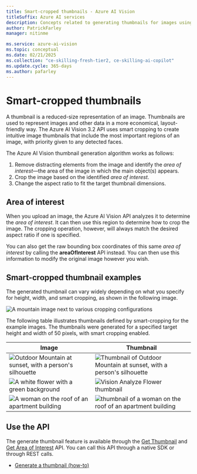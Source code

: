 ```yaml
---
title: Smart-cropped thumbnails - Azure AI Vision
titleSuffix: Azure AI services
description: Concepts related to generating thumbnails for images using the Azure AI Vision API.
author: PatrickFarley
manager: nitinme

ms.service: azure-ai-vision
ms.topic: conceptual
ms.date: 02/21/2025
ms.collection: "ce-skilling-fresh-tier2, ce-skilling-ai-copilot"
ms.update.cycle: 365-days
ms.author: pafarley
---
```


# Smart-cropped thumbnails

A thumbnail is a reduced-size representation of an image. Thumbnails are used to represent images and other data in a more economical, layout-friendly way. The Azure AI Vision 3.2 API uses smart cropping to create intuitive image thumbnails that include the most important regions of an image, with priority given to any detected faces.

The Azure AI Vision thumbnail generation algorithm works as follows:

1. Remove distracting elements from the image and identify the _area of interest_&mdash;the area of the image in which the main object(s) appears.
1. Crop the image based on the identified _area of interest_.
1. Change the aspect ratio to fit the target thumbnail dimensions.

## Area of interest

When you upload an image, the Azure AI Vision API analyzes it to determine the *area of interest*. It can then use this region to determine how to crop the image. The cropping operation, however, will always match the desired aspect ratio if one is specified.

You can also get the raw bounding box coordinates of this same *area of interest* by calling the **areaOfInterest** API instead. You can then use this information to modify the original image however you wish.

## Smart-cropped thumbnail examples

The generated thumbnail can vary widely depending on what you specify for height, width, and smart cropping, as shown in the following image.

![A mountain image next to various cropping configurations](./Images/thumbnail-demo.png)

The following table illustrates thumbnails defined by smart-cropping for the example images. The thumbnails were generated for a specified target height and width of 50 pixels, with smart cropping enabled.

| Image | Thumbnail |
|-------|-----------|
|![Outdoor Mountain at sunset, with a person's silhouette](./Images/mountain_vista.png) | ![Thumbnail of Outdoor Mountain at sunset, with a person's silhouette](./Images/mountain_vista_thumbnail.png) |
|![A white flower with a green background](./Images/flower.png) | ![Vision Analyze Flower thumbnail](./Images/flower_thumbnail.png) |
|![A woman on the roof of an apartment building](./Images/woman_roof.png) | ![thumbnail of a woman on the roof of an apartment building](./Images/woman_roof_thumbnail.png) |


## Use the API

The generate thumbnail feature is available through the [Get Thumbnail](/rest/api/computervision/generate-thumbnail/generate-thumbnail?view=rest-computervision-v3.2&tabs=HTTP) and [Get Area of Interest](/rest/api/computervision/get-area-of-interest/get-area-of-interest?view=rest-computervision-v3.2&tabs=HTTP) API. You can call this API through a native SDK or through REST calls. 

* [Generate a thumbnail (how-to)](./how-to/generate-thumbnail.md)
